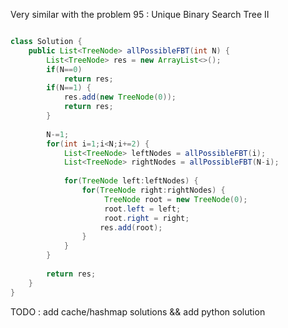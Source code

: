 

Very similar with the problem 95 : Unique Binary Search Tree II

```Java

class Solution {
    public List<TreeNode> allPossibleFBT(int N) {
        List<TreeNode> res = new ArrayList<>();
        if(N==0)
            return res;
        if(N==1) {
            res.add(new TreeNode(0));
            return res;
        }
        
        N-=1;
        for(int i=1;i<N;i+=2) {
            List<TreeNode> leftNodes = allPossibleFBT(i);
            List<TreeNode> rightNodes = allPossibleFBT(N-i);
            
            for(TreeNode left:leftNodes) {
                for(TreeNode right:rightNodes) {
                     TreeNode root = new TreeNode(0);
                     root.left = left;
                     root.right = right;
                    res.add(root);
                }
            }
        }
        
        return res;
    }
}

```

TODO : add cache/hashmap solutions && add python solution